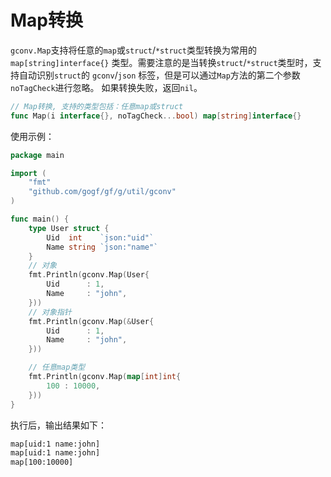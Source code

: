 # Map转换

`gconv.Map`支持将任意的`map`或`struct`/`*struct`类型转换为常用的 `map[string]interface{}` 类型。需要注意的是当转换`struct`/`*struct`类型时，支持自动识别`struct`的 `gconv`/`json` 标签，但是可以通过`Map`方法的第二个参数`noTagCheck`进行忽略。
如果转换失败，返回`nil`。

```go
// Map转换, 支持的类型包括：任意map或struct
func Map(i interface{}, noTagCheck...bool) map[string]interface{}
```

使用示例：
```go
package main

import (
    "fmt"
    "github.com/gogf/gf/g/util/gconv"
)

func main() {
    type User struct {
        Uid  int    `json:"uid"`
        Name string `json:"name"`
    }
    // 对象
    fmt.Println(gconv.Map(User{
        Uid      : 1,
        Name     : "john",
    }))
    // 对象指针
    fmt.Println(gconv.Map(&User{
        Uid      : 1,
        Name     : "john",
    }))

    // 任意map类型
    fmt.Println(gconv.Map(map[int]int{
        100 : 10000,
    }))
}
```
执行后，输出结果如下：
```html
map[uid:1 name:john]
map[uid:1 name:john]
map[100:10000]
```
